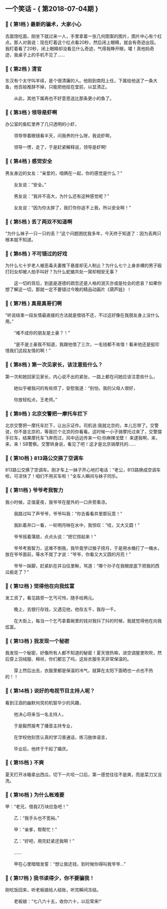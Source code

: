 ## 一个笑话 - { 第2018-07-04期 }
</hr>

### :jack_o_lantern: { 第1档 } 最新的骗术，大家小心
去面馆吃面，刚坐下就过来一人，手里拿着一张几何图案的图片，图片中心有个红点。那人对我说：现在盯着这个红点看20秒，然后闭上眼睛，就会有奇迹出现。我盯着看了20秒，闭上眼睛却没看见什么奇迹，气得我睁开眼，嚯！真他妈奇迹，我桌子上的手机不见了……


### :jack_o_lantern: { 第2档 } 清官
东汉有个太守叫羊续，是个很清廉的人。他刚到南阳上任，下属给他送了一条大鱼，他百般推辞不掉，只能把他挂在堂前，以显清正。<br/><br/>　　从此，其他下属再也不好意思送比那条更小的鱼了。


### :jack_o_lantern: { 第3档 } 领导是虾啊
办公室的鱼缸里养了几只透明的小虾，<br/><br/>　　领导带着眼镜看半天，问我养的什么呀，我说虾啊，<br/><br/>　　领导一愣，走了，于是赶紧解释说，领导是虾啊!


### :jack_o_lantern: { 第4档 } 感觉安全
男友身边的女友：“亲爱的，咱俩在一起，你的感觉是什么？”<br/><br/>　　女友说：“安全。”<br/><br/>　　男友说：“我并不高大，为什么还有这种感觉呢？”<br/><br/>　　女友说：“因为你太胖了，我打你你追不上我，所以安全啊！”


### :jack_o_lantern: { 第5档 } 丢了两双不知道啊
“为什么袜子一只一只的丢？”这个问题困扰我多年，今天终于知道了：因为丢两只根本就不知道。


### :jack_o_lantern: { 第6档 } 不可错过的好戏
为什么七十岁老人被恶毒夫妻推下悬崖却无人制止？为什么七个上身赤裸的男子殴打妇女却被人拍手叫好？为什么蛇蝎共处一窝却相安无事？<br/><br/>　　这一切的背后，到底是道德的疏忽还是人格的泯灭亦或是社会的悲哀？如果你想了解这一切，那就一定不要错过今晚的精品动画片《葫芦娃》！


### :jack_o_lantern: { 第7档 } 真是真哥们啊
“听说结束一段友情最直接的方法就是借钱不还，不过这好像在我朋友身上没什么用。”<br/><br/>　　“难不成你的朋友是土豪？！”<br/><br/>　　“是不是土豪我不知道，我跟他借了三次，一毛钱都不肯借！看来他还是挺珍惜我们这段友情的啊！”


### :jack_o_lantern: { 第8档 } 第一次见家长，该注意些什么？
第一次和她回家见家长，内心说不出的紧张，一路上都在问她应该注意些什么，<br/><br/>　　她似乎被我问的有些烦了，安慰我道：“别怕，我的父母人很好，<br/><br/>　　你放轻松点，王老师。”


### :jack_o_lantern: { 第9档 } 北京交警把一摩托车拦下
北京交警把一摩托车拦下，让出示证件。司机说:我就北京的，本儿忘带了。交警说，你不是北京的，等我拦个北京的你看看。这时候一小子骑摩托过来了，交警摆手拦车，结果摩托车飞奔而过，风中远远传来一句:你麻辣戈壁！ 来逮我啊，来，来，来！SB警察。交警转身说，看见了吧！这才是北京骑摩托的……


### :jack_o_lantern: { 第10档 } 813路公交换了空调车
813路公交换了空调车。刚才车上一妹子开心地打电话：“老公，813路换成空调车啦，可凉快了！咱们不用买车啦！”全车人瞬间与妹子同乐。


### :jack_o_lantern: { 第11档 } 爷爷考我智力
我小时候，正值夏夜，我爷爷在屋外的一口井旁乘凉。<br/><br/>　　我路过叫了声爷爷，爷爷叫我：“你去看看井里那玩意！”<br/><br/>　　我趴着井口一看，一轮明月映在水中，我惊叹：“哇，又大又圆！”<br/><br/>　　爷爷摇着蒲扇，点点头说：“把它捞起来！”<br/><br/>　　爷爷考我智力，这难不倒我，我毕竟学过猴子捞月，于是用水桶打了一桶水，放在爷爷面前，等水不晃了才说：“爷爷，你看又大又圆的月亮！”<br/><br/>　　爷爷一跺脚，赶紧趴在井沿往里瞅，骂道：“哪个孙子在我眼皮底下把我的西瓜偷走了？”


### :jack_o_lantern: { 第12档 } 觉得他在向我炫富
发工资了，看见路旁一乞丐可怜，随手给两元。<br/><br/>　　晚上，去银行存钱，又遇见他，他存五千，我存一千。<br/><br/>　　在大街上，每当一个乞丐拿着碗里的钱对我抖了抖的时候，我就觉得他在向我炫富。


### :jack_o_lantern: { 第13档 } 我发现一个秘密
我发现一个秘密，好像所有人都不知道的秘密！夏天很热嘛，进空调屋里吹吹，然后穿上羽绒服、棉袄，你们都忘了吗，这些衣服冬天非常保温的。<br/><br/>　　穿上然后出去，衣服里都是保温的冷气，就算在太阳下面晒也一点也不热的！！


### :jack_o_lantern: { 第14档 } 说好的电视节目主持人呢？
看到汪涵的幽默何炅的机智华少的风趣，<br/><br/>　　他决心将来当一名主持人，<br/><br/>　　于是毅然报考了播音主持专业，<br/><br/>　　在学校他刻苦认真的学习普通话，练习肢体语言，<br/><br/>　　毕业后，他终于干起了婚庆。


### :jack_o_lantern: { 第15档 } 不爽
夏天打开冰箱拿出西瓜，切下一片咬一口后，第一感觉往往不是爽，而是菜刀又没洗。


### :jack_o_lantern: { 第16档 } 为什么帐难要
甲：“老兄，借我2万块应急吧！”<br/><br/>　　乙：“我手头也不宽裕。”<br/><br/>　　甲：“亲爹，帮帮忙！”<br/><br/>　　乙：“好吧，用完赶紧还我啊！”<br/><br/>　　……<br/><br/>　　甲在心里暗暗发誓：“想让我还钱，到时候你得叫我爷爷…”


### :jack_o_lantern: { 第17档 } 我书读得少，你不要骗我！
刚吃饭回来，听老板娘给人结账，听完瞬间冻结。<br/><br/>　　老板娘：“七八六十五，收你六十，以后常来!”

